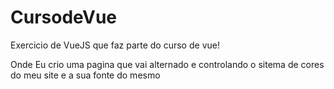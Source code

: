 # CursodeVue
Exercicio de VueJS que faz parte do curso de vue!

Onde Eu crio uma pagina que vai alternado e controlando o sitema de cores do meu site e a sua fonte do mesmo
